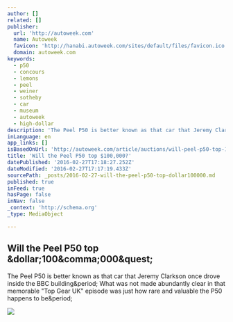```yaml
---
author: []
related: []
publisher:
  url: 'http://autoweek.com'
  name: Autoweek
  favicon: 'http://hanabi.autoweek.com/sites/default/files/favicon.ico'
  domain: autoweek.com
keywords:
  - p50
  - concours
  - lemons
  - peel
  - weiner
  - sotheby
  - car
  - museum
  - autoweek
  - high-dollar
description: 'The Peel P50 is better known as that car that Jeremy Clarkson once drove inside the BBC building. What was not made abundantly clear in that memorable "Top Gear UK" episode was just how rare and valuable the P50 happens to be.'
inLanguage: en
app_links: []
isBasedOnUrl: 'http://autoweek.com/article/auctions/will-peel-p50-top-100000'
title: 'Will the Peel P50 top $100,000?'
datePublished: '2016-02-27T17:18:27.252Z'
dateModified: '2016-02-27T17:17:19.433Z'
sourcePath: _posts/2016-02-27-will-the-peel-p50-top-dollar100000.md
published: true
inFeed: true
hasPage: false
inNav: false
_context: 'http://schema.org'
_type: MediaObject

---
```

<article style=""><h1>Will the Peel P50 top &amp;dollar;100&amp;comma;000&amp;quest;</h1><p>The Peel P50 is better known as that car that Jeremy Clarkson once drove inside the BBC building&amp;period; What was not made abundantly clear in that memorable "Top Gear UK" episode was just how rare and valuable the P50 happens to be&amp;period;</p><img src="http://hanabi.autoweek.com/sites/default/files/styles/gen-1200-675/public/p-1_7.jpg?itok=8XqgGuKX" /></article>